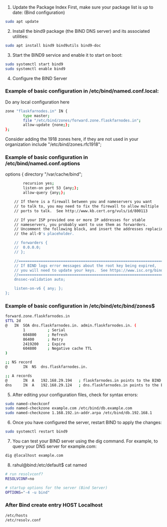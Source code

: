 1. Update the Package Index First, make sure your package list is up to date: (Bind configuration)


```bash
sudo apt update
```

2. Install the bind9 package (the BIND DNS server) and its associated utilities:

```bash
sudo apt install bind9 bind9utils bind9-doc
```

3. Start the BIND9 service and enable it to start on boot:

```bash
sudo systemctl start bind9
sudo systemctl enable bind9
```

4. Configure the BIND Server

### Example of basic configuration in /etc/bind/named.conf.local:


Do any local configuration here


```bash
zone "flaskfarnodes.in" IN {
        type master;
        file "/etc/bind/zones/forward.zone.flaskfarnodes.in";
        allow-update {none;};
};
```

Consider adding the 1918 zones here, if they are not used in your
organization
include "/etc/bind/zones.rfc1918";

### Example of basic configuration in /etc/bind/named.conf.options

options {
	directory "/var/cache/bind";

```bash
        recursion yes;
        listen-on port 53 {any;};
        allow-query {any;};
```
```bash
	// If there is a firewall between you and nameservers you want
	// to talk to, you may need to fix the firewall to allow multiple
	// ports to talk.  See http://www.kb.cert.org/vuls/id/800113

	// If your ISP provided one or more IP addresses for stable 
	// nameservers, you probably want to use them as forwarders.  
	// Uncomment the following block, and insert the addresses replacing 
	// the all-0's placeholder.

	// forwarders {
	// 	0.0.0.0;
	// };

	//========================================================================
	// If BIND logs error messages about the root key being expired,
	// you will need to update your keys.  See https://www.isc.org/bind-keys
	//========================================================================
	dnssec-validation auto;

	listen-on-v6 { any; };
};
```
### Example of basic configuration in /etc/bind/etc/bind/zones$ 

```bash
forward.zone.flaskfarnodes.in 
$TTL 2d
@   IN  SOA dns.flaskfarnodes.in. admin.flaskfarnodes.in. (
        1          ; Serial
        604800     ; Refresh
        86400      ; Retry
        2419200    ; Expire
        604800     ; Negative cache TTL
)

;; NS record
@       IN  NS  dns.flaskfarnodes.in.

;; A records
@       IN  A   192.168.29.194   ; flaskfarnodes.in points to the BIND server (ip server)
dns     IN  A   192.168.29.124   ; dns.flaskfarnodes.in points to the BIND server (ip DNS)
```

5. After editing your configuration files, check for syntax errors:

```bash
sudo named-checkconf
sudo named-checkzone example.com /etc/bind/db.example.com
sudo named-checkzone 1.168.192.in-addr.arpa /etc/bind/db.192.168.1
```

6. Once you have configured the server, restart BIND to apply the changes:

```bash
sudo systemctl restart bind9
```

7. You can test your BIND server using the dig command. For example, to query your DNS server for example.com:

```bash
dig @localhost example.com
```

8. rahul@bind:/etc/default$ cat named 

```bash
# run resolvconf?
RESOLVCONF=no

# startup options for the server (Bind Server)
OPTIONS="-4 -u bind"
```

###  After Bind create entry HOST Localhost

```bash
/etc/hosts
/etc/resolv.conf
```


